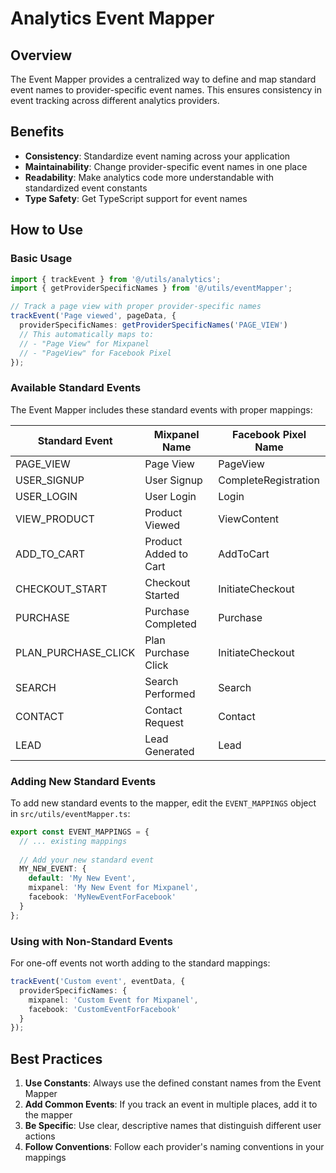 # Analytics Event Mapper

## Overview

The Event Mapper provides a centralized way to define and map standard event names to provider-specific event names. This ensures consistency in event tracking across different analytics providers.

## Benefits

- **Consistency**: Standardize event naming across your application
- **Maintainability**: Change provider-specific event names in one place
- **Readability**: Make analytics code more understandable with standardized event constants
- **Type Safety**: Get TypeScript support for event names

## How to Use

### Basic Usage

```typescript
import { trackEvent } from '@/utils/analytics';
import { getProviderSpecificNames } from '@/utils/eventMapper';

// Track a page view with proper provider-specific names
trackEvent('Page viewed', pageData, {
  providerSpecificNames: getProviderSpecificNames('PAGE_VIEW')
  // This automatically maps to:
  // - "Page View" for Mixpanel
  // - "PageView" for Facebook Pixel
});
```

### Available Standard Events

The Event Mapper includes these standard events with proper mappings:

| Standard Event | Mixpanel Name | Facebook Pixel Name |
|----------------|---------------|---------------------|
| PAGE_VIEW | Page View | PageView |
| USER_SIGNUP | User Signup | CompleteRegistration |
| USER_LOGIN | User Login | Login |
| VIEW_PRODUCT | Product Viewed | ViewContent |
| ADD_TO_CART | Product Added to Cart | AddToCart |
| CHECKOUT_START | Checkout Started | InitiateCheckout |
| PURCHASE | Purchase Completed | Purchase |
| PLAN_PURCHASE_CLICK | Plan Purchase Click | InitiateCheckout |
| SEARCH | Search Performed | Search |
| CONTACT | Contact Request | Contact |
| LEAD | Lead Generated | Lead |

### Adding New Standard Events

To add new standard events to the mapper, edit the `EVENT_MAPPINGS` object in `src/utils/eventMapper.ts`:

```typescript
export const EVENT_MAPPINGS = {
  // ... existing mappings
  
  // Add your new standard event
  MY_NEW_EVENT: {
    default: 'My New Event',
    mixpanel: 'My New Event for Mixpanel',
    facebook: 'MyNewEventForFacebook'
  }
};
```

### Using with Non-Standard Events

For one-off events not worth adding to the standard mappings:

```typescript
trackEvent('Custom event', eventData, {
  providerSpecificNames: {
    mixpanel: 'Custom Event for Mixpanel',
    facebook: 'CustomEventForFacebook'
  }
});
```

## Best Practices

1. **Use Constants**: Always use the defined constant names from the Event Mapper
2. **Add Common Events**: If you track an event in multiple places, add it to the mapper
3. **Be Specific**: Use clear, descriptive names that distinguish different user actions
4. **Follow Conventions**: Follow each provider's naming conventions in your mappings
